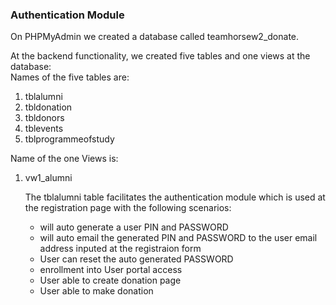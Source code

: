 <h3>Authentication Module</h3>

On PHPMyAdmin we created a database called teamhorsew2_donate.

At the backend functionality, we created five tables and one views at the database:<br>
Names of the five tables are:
<ol>
<li>tblalumni</li>
<li>tbldonation</li>
<li>tbldonors</li>
<li>tblevents</li>
<li>tblprogrammeofstudy</li>
</ol>

Name of the one Views is:
<ol>
<li>vw1_alumni</li>

<p>The tblalumni table facilitates the authentication module which is used at the registration page with the following scenarios:</p>
<ul>
<li>will auto generate a user PIN and PASSWORD</li>
<li>will auto email the generated PIN and PASSWORD to the user email address inputed at the registraion form</li>
<li>User can reset the auto generated PASSWORD</li>
<li>enrollment into User portal access</li>
<li>User able to create donation page</li>
<li>User able to make donation</li>
</ul>
